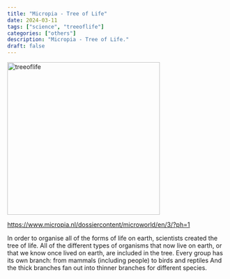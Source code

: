 ```yaml
---
title: "Micropia - Tree of Life"
date: 2024-03-11
tags: ["science", "treeoflife"]
categories: ["others"]
description: "Micropia - Tree of Life."
draft: false
---
```


<img src="https://www.researchgate.net/publication/384151175/figure/fig1/AS:11431281283008583@1728612502735/The-tree-of-life-appearing-as-a-wall-map-at-the-entrance-to-the-Micropia-museum.png" alt="treeoflife" width="350" height="350">

https://www.micropia.nl/dossiercontent/microworld/en/3/?ph=1

In order to organise all of the forms of life on earth, scientists created the tree of life. All of the different types of organisms that now live on earth, or that we know once lived on earth, are included in the tree. Every group has its own branch: from mammals (including people) to birds and reptiles And the thick branches fan out into thinner branches for different species.
